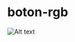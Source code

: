 # boton-rgb

![Alt text](https://firebasestorage.googleapis.com/v0/b/datos-japon.appspot.com/o/portada-boton-rgb.jpg?alt=media&token=1aa50394-f99e-43bc-a38c-84e4f3afb43a)
